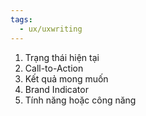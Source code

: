 ```yaml
---
tags:
  - ux/uxwriting
---
```

1. Trạng thái hiện tại 
2. Call-to-Action
3. Kết quả mong muốn 
4. Brand Indicator
5. Tính năng hoặc công năng